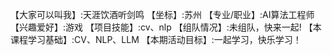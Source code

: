 【大家可以叫我】:天涯饮酒听剑鸣
【坐标】:苏州
【专业/职业】:AI算法工程师
【兴趣爱好】:游戏
【项目技能】:cv、nlp
【组队情况】:未组队，快来一起!
【本课程学习基础】:CV、NLP、LLM
【本期活动目标】:一起学习，快乐学习！
